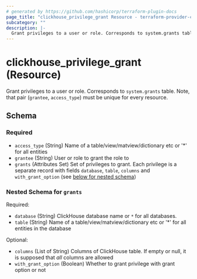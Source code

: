```yaml
---
# generated by https://github.com/hashicorp/terraform-plugin-docs
page_title: "clickhouse_privilege_grant Resource - terraform-provider-clickhouse"
subcategory: ""
description: |-
  Grant privileges to a user or role. Corresponds to system.grants table. Note, that pair (grantee, access_type) must be unique for every resource.
---
```


# clickhouse_privilege_grant (Resource)

Grant privileges to a user or role. Corresponds to `system.grants` table. Note, that pair (`grantee`, `access_type`) must be unique for every resource.



<!-- schema generated by tfplugindocs -->
## Schema

### Required

- `access_type` (String) Name of a table/view/matview/dictionary etc or '*' for all entities
- `grantee` (String) User or role to grant the role to
- `grants` (Attributes Set) Set of privileges to grant. Each privilege is a separate record with fields `database`, `table`, `columns` and `with_grant_option` (see [below for nested schema](#nestedatt--grants))

<a id="nestedatt--grants"></a>
### Nested Schema for `grants`

Required:

- `database` (String) ClickHouse database name or `*` for all databases.
- `table` (String) Name of a table/view/matview/dictionary etc or '*' for all entities in the database

Optional:

- `columns` (List of String) Columns of ClickHouse table. If empty or null, it is supposed that *all* columns are allowed
- `with_grant_option` (Boolean) Whether to grant privilege with grant option or not

